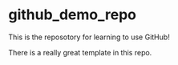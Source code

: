 # github_demo_repo

This is the reposotory for learning to use GitHub!

There is a really great template in this repo.
